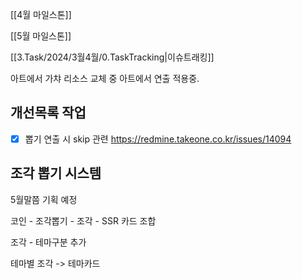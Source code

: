 
[[4월 마일스톤]]

[[5월 마일스톤]]


[[3.Task/2024/3월4월/0.TaskTracking|이슈트래킹]] 



아트에서 가챠 리소스 교체 중
아트에서 연출 적용중. 

## 개선목록 작업
- [x] 뽑기 연출 시 skip 관련 https://redmine.takeone.co.kr/issues/14094



## 조각 뽑기 시스템 
5월말쯤 기획 예정

코인 - 조각뽑기 - 조각 - SSR 카드 조합

조각 - 테마구분 추가

테마별 조각 -> 테마카드

